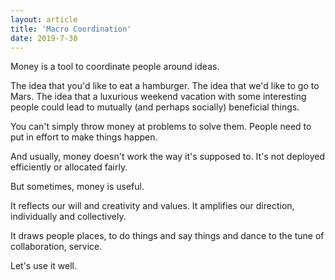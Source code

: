 ```yaml
---
layout: article
title: 'Macro Coordination'
date: 2019-7-30
---
```


Money is a tool to coordinate people around ideas.

The idea that you'd like to eat a hamburger. The idea that we'd like to go to Mars. The idea that a luxurious weekend vacation with some interesting people could lead to mutually (and perhaps socially) beneficial things.  

You can't simply throw money at problems to solve them. People need to put in effort to make things happen.

And usually, money doesn't work the way it's supposed to. It's not deployed efficiently or allocated fairly.

But sometimes, money is useful.

It reflects our will and creativity and values. It amplifies our direction, individually and collectively.

It draws people places, to do things and say things and dance to the tune of collaboration, service.

Let's use it well.
